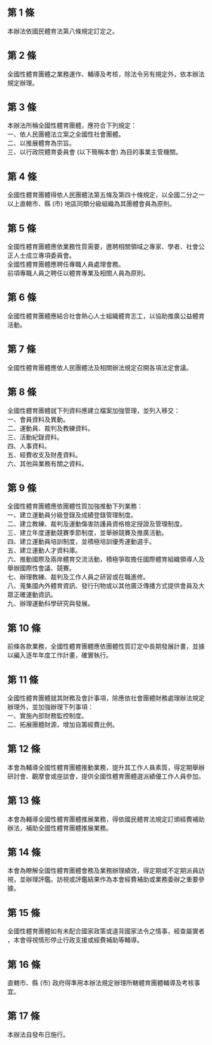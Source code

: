 第 1 條
-------
本辦法依國民體育法第八條規定訂定之。

第 2 條
-------
全國性體育團體之業務運作、輔導及考核，除法令另有規定外，依本辦法  
規定辦理。

第 3 條
-------
本辦法所稱全國性體育團體，應符合下列規定：  
一、依人民團體法立案之全國性社會團體。  
二、以推展體育為宗旨。  
三、以行政院體育委員會 (以下簡稱本會) 為目的事業主管機關。

第 4 條
-------
全國性體育團體得依人民團體法第五條及第四十條規定，以全國二分之一  
以上直轄市、縣 (市) 地區同類分級組織為其團體會員為原則。

第 5 條
-------
全國性體育團體應依業務性質需要，邀聘相關領域之專家、學者、社會公  
正人士成立專項委員會。  
全國性體育團體應聘任專職人員處理會務。  
前項專職人員之聘任以體育專業及相關人員為原則。

第 6 條
-------
全國性體育團體應結合社會熱心人士組織體育志工，以協助推廣公益體育  
活動。

第 7 條
-------
全國性體育團體應依人民團體法及相關辦法規定召開各項法定會議。

第 8 條
-------
全國性體育團體就下列資料應建立檔案加強管理，並列入移交：  
一、會員資料及異動。  
二、運動員、裁判及教練資料。  
三、活動紀錄資料。  
四、人事資料。  
五、經費收支及財產資料。  
六、其他與業務有關之資料。

第 9 條
-------
全國性體育團體應依團體性質加強推動下列業務：  
一、建立運動員分級登錄及成績登錄管理制度。  
二、建立教練、裁判及運動傷害防護員資格檢定授證及管理制度。  
三、建立年度運動競賽季節制度，並舉辦競賽及推廣活動。  
四、建立運動員培訓制度，並積極培訓優秀運動選手。  
五、建立運動人才資料庫。  
六、推動國際及兩岸體育交流活動，積極爭取擔任國際體育組織領導人及  
    舉辦國際性會議、競賽。  
七、辦理教練、裁判及工作人員之研習或在職進修。  
八、蒐集國內外體育資訊、發行刊物或以其他廣泛傳播方式提供會員及大  
    眾正確運動資訊。  
九、辦理運動科學研究與發展。

第 10 條
--------
前條各款業務，全國性體育團體應依團體性質訂定中長期發展計畫，並據  
以編入逐年年度工作計畫，確實執行。

第 11 條
--------
全國性體育團體就其財務及會計事項，除應依社會團體財務處理辦法規定  
辦理外，並加強辦理下列事項：  
一、實施內部財務監控制度。  
二、拓展團體財源，增加自籌經費比例。

第 12 條
--------
本會為輔導全國性體育團體推動業務，提升其工作人員素質，得定期舉辦  
研討會、觀摩會或座談會，提供全國性體育團體選派績優工作人員參加。

第 13 條
--------
本會為輔導全國性體育團體推展業務，得依國民體育法規定訂頒經費補助  
辦法，補助全國性體育團體推展業務。

第 14 條
--------
本會為瞭解全國性體育團體會務及業務辦理績效，得定期或不定期派員訪  
視，並辦理評鑑。訪視或評鑑結果作為本會經費補助或業務委辦之重要參  
據。

第 15 條
--------
全國性體育團體如有未配合國家政策或違背國家法令之情事，經查屬實者  
，本會得視情形停止行政支援或經費補助等輔導。

第 16 條
--------
直轄市、縣 (市) 政府得準用本辦法規定辦理所轄體育團體輔導及考核事  
宜。

第 17 條
--------
本辦法自發布日施行。

